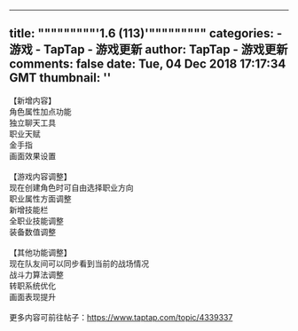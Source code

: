 
---
title: """""""""'1.6 (113)'"""""""""
categories: 
    - 游戏
    - TapTap - 游戏更新
author: TapTap - 游戏更新
comments: false
date: Tue, 04 Dec 2018 17:17:34 GMT
thumbnail: ''
---

<div>   
<div>【新增内容】<br>角色属性加点功能<br>独立聊天工具<br>职业天赋<br>金手指<br>画面效果设置<br class="bbcode-paragraph-br"><br class="bbcode-paragraph-br">【游戏内容调整】<br>现在创建角色时可自由选择职业方向<br>职业属性方面调整<br>新增技能栏<br>全职业技能调整<br>装备数值调整<br class="bbcode-paragraph-br"><br class="bbcode-paragraph-br">【其他功能调整】<br>现在队友间可以同步看到当前的战场情况<br>战斗力算法调整<br>转职系统优化<br>画面表现提升<br class="bbcode-paragraph-br"><br class="bbcode-paragraph-br">更多内容可前往帖子：<a data-type="bbcode-no-link" href="taptap://taptap.com/topic?topic_id=4339337" data-origin-href="https://www.taptap.com/topic/4339337">https://www.taptap.com/topic/4339337</a></div>  
</div>
            